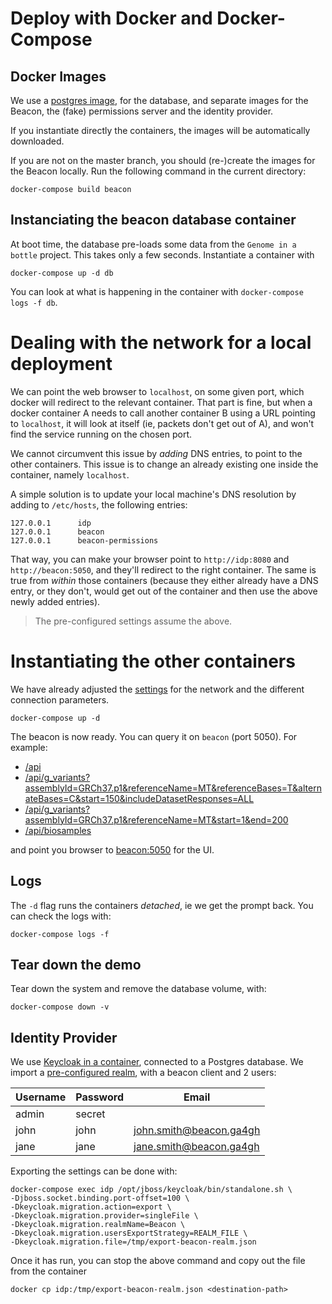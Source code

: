 # Deploy with Docker and Docker-Compose

## Docker Images

We use a [postgres image](https://github.com/docker-library/postgres/blob/34df4665bfdccf28deac2ed2924127b94489a576/9.6/alpine/Dockerfile), for the database, and separate images for the Beacon, the (fake) permissions server and the identity provider.

If you instantiate directly the containers, the images will be automatically downloaded.

If you are not on the master branch, you should (re-)create the images for the Beacon locally. Run the following command in the current directory:

	docker-compose build beacon
	

## Instanciating the beacon database container

At boot time, the database pre-loads some data from the `Genome in a bottle` project.
This takes only a few seconds. Instantiate a container with

	docker-compose up -d db

You can look at what is happening in the container with `docker-compose logs -f db`.

# Dealing with the network for a local deployment

We can point the web browser to `localhost`, on some given port,
which docker will redirect to the relevant container. That part is
fine, but when a docker container A needs to call another container B
using a URL pointing to `localhost`, it will look at itself (ie,
packets don't get out of A), and won't find the service running on the
chosen port.

We cannot circumvent this issue by _adding_ DNS entries, to point to
the other containers. This issue is to change an already existing one
inside the container, namely `localhost`.

A simple solution is to update your local machine's DNS resolution by
adding to `/etc/hosts`, the following entries:

	127.0.0.1      idp
	127.0.0.1      beacon
	127.0.0.1      beacon-permissions

That way, you can make your browser point to `http://idp:8080` and
`http://beacon:5050`, and they'll redirect to the right container. The
same is true from _within_ those containers (because they either
already have a DNS entry, or they don't, would get out of the
container and then use the above newly added entries).

> The pre-configured settings assume the above.

# Instantiating the other containers 

We have already adjusted the [settings](beacon.yml) for the network and the different connection parameters.

	docker-compose up -d

The beacon is now ready. You can query it on `beacon` (port 5050). For example:  

* [/api](http://beacon:5050/api/)
* [/api/g_variants?assemblyId=GRCh37.p1&referenceName=MT&referenceBases=T&alternateBases=C&start=150&includeDatasetResponses=ALL](http://beacon:5050/api/g_variants?assemblyId=GRCh37.p1&referenceName=MT&referenceBases=T&alternateBases=C&start=150&includeDatasetResponses=ALL)
* [/api/g_variants?assemblyId=GRCh37.p1&referenceName=MT&start=1&end=200](http://beacon:5050/api/g_variants?assemblyId=GRCh37.p1&referenceName=MT&start=1&end=200)
* [/api/biosamples](http://beacon:5050/api/biosamples)

and point you browser to [beacon:5050](http://beacon:5050) for the UI.


## Logs

The `-d` flag runs the containers _detached_, ie we get the prompt back. You can check the logs with:

	docker-compose logs -f

## Tear down the demo

Tear down the system and remove the database volume, with:

	docker-compose down -v


## Identity Provider

We use [Keycloak in a container](https://registry.hub.docker.com/r/jboss/keycloak), connected to a Postgres database.
We import a [pre-configured realm](beacon-realm.json), with a beacon client and 2 users:

| Username | Password    | Email                   |
|----------|-------------|-------------------------|
| admin    | secret      |                         |
| john     | john        | john.smith@beacon.ga4gh |
| jane     | jane        | jane.smith@beacon.ga4gh |

Exporting the settings can be done with:

	docker-compose exec idp /opt/jboss/keycloak/bin/standalone.sh \
	-Djboss.socket.binding.port-offset=100 \
	-Dkeycloak.migration.action=export \
	-Dkeycloak.migration.provider=singleFile \
	-Dkeycloak.migration.realmName=Beacon \
	-Dkeycloak.migration.usersExportStrategy=REALM_FILE \
	-Dkeycloak.migration.file=/tmp/export-beacon-realm.json
	
Once it has run, you can stop the above command and copy out the file from the container

	docker cp idp:/tmp/export-beacon-realm.json <destination-path>

